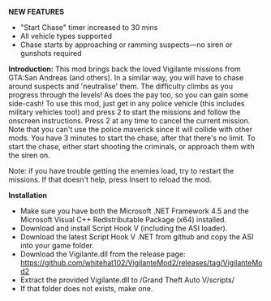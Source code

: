 **NEW FEATURES**
- "Start Chase" timer increased to 30 mins 
- All vehicle types supported
- Chase starts by approaching or ramming suspects—no siren or gunshots required

**Introduction:**
This mod brings back the loved Vigilante missions from GTA:San Andreas (and others). In a similar way, you will have to chase around suspects and 'neutralise' them.
The difficulty climbs as you progress through the levels! As does the pay too, so you can gain some side-cash!
To use this mod, just get in any police vehicle (this includes military vehicles too!) and press 2 to start the missions and follow the onscreen instructions. Press 2 at any time to cancel the current mission. Note that you can't use the police maverick since it will collide with other mods.
You have 3 minutes to start the chase, after that there's no limit. To start the chase, either start shooting the criminals, or approach them with the siren on.

Note: if you have trouble getting the enemies load, try to restart the missions. If that doesn't help, press Insert to reload the mod.

**Installation**
- Make sure you have both the Microsoft .NET Framework 4.5 and the Microsoft Visual C++ Redistributable Package (x64) installed.
- Download and install Script Hook V (including the ASI loader).
- Download the latest Script Hook V .NET from github and copy the ASI into your game folder.
- Download the Vigilante.dll from the release page: https://github.com/whitehat102/VigilanteMod2/releases/tag/VigilanteMod2
- Extract the provided Vigilante.dll to /Grand Theft Auto V/scripts/
- If that folder does not exists, make one.
